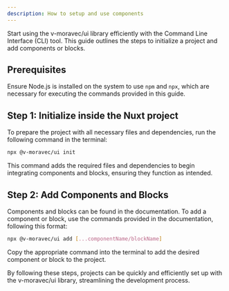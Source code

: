 ```yaml
---
description: How to setup and use components
---
```


Start using the v-moravec/ui library efficiently with the Command Line Interface (CLI) tool. This guide outlines the steps to initialize a project and add components or blocks.

## Prerequisites

Ensure Node.js is installed on the system to use `npm` and `npx`, which are necessary for executing the commands provided in this guide.

## Step 1: Initialize inside the Nuxt project

To prepare the project with all necessary files and dependencies, run the following command in the terminal:

```bash
npx @v-moravec/ui init
```

This command adds the required files and dependencies to begin integrating components and blocks, ensuring they function as intended.

## Step 2: Add Components and Blocks

Components and blocks can be found in the documentation. To add a component or block, use the commands provided in the documentation, following this format:

```bash
npx @v-moravec/ui add [...componentName/blockName]
```

Copy the appropriate command into the terminal to add the desired component or block to the project.

By following these steps, projects can be quickly and efficiently set up with the v-moravec/ui library, streamlining the development process.
